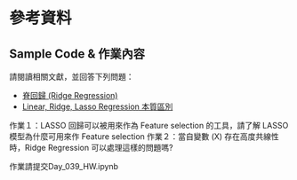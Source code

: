 # 參考資料
## Sample Code & 作業內容
請閱讀相關文獻，並回答下列問題：

- [脊回歸 (Ridge Regression)](https://blog.csdn.net/daunxx/article/details/51578787)
- [Linear, Ridge, Lasso Regression 本質區別](https://www.zhihu.com/question/38121173)

作業１：LASSO 回歸可以被用來作為 Feature selection 的工具，請了解 LASSO 模型為什麼可用來作 Feature selection
作業２：當自變數 (X) 存在高度共線性時，Ridge Regression 可以處理這樣的問題嗎?

作業請提交Day_039_HW.ipynb

